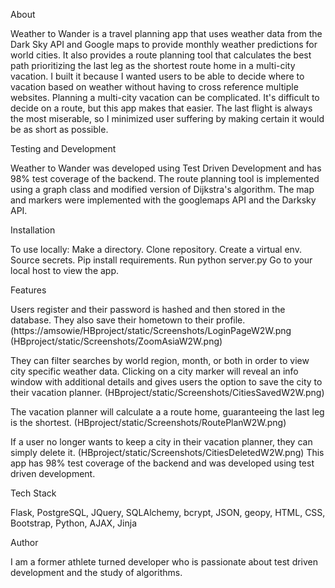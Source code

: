 

About

Weather to Wander is a travel planning app that uses weather data from the
Dark Sky API and Google maps to provide monthly weather predictions for world 
cities. It also provides a route planning tool that calculates the best path
prioritizing the last leg as the shortest route home in a multi-city vacation. I
built it because I wanted users to be able to decide where to vacation based on
weather without having to cross reference multiple websites. Planning a multi-city
vacation can be complicated. It's difficult to decide on a route, but this app
makes that easier. The last flight is always the most miserable, so I minimized 
user suffering by making certain it would be as short as possible.

Testing and Development

Weather to Wander was developed using Test Driven Development and has 98% test
coverage of the backend. The route planning tool is implemented using a graph
class and modified version of Dijkstra's algorithm. The map and markers were
implemented with the googlemaps API and the Darksky API.


Installation

To use locally:
Make a directory.
Clone repository.
Create a virtual env.
Source secrets.
Pip install requirements.
Run python server.py
Go to your local host to view the app.

Features

Users register and their password is hashed and then stored in the database. They
also save their hometown to their profile. 
(https://amsowie/HBproject/static/Screenshots/LoginPageW2W.png
(HBproject/static/Screenshots/ZoomAsiaW2W.png)


They can filter searches by world region, month, or both in order to view 
city specific weather data. Clicking on a city marker will reveal an info 
window with additional details and gives users the option to save the city to 
their vacation planner. 
(HBproject/static/Screenshots/CitiesSavedW2W.png)

The vacation planner
will calculate a a route home, guaranteeing the last leg is the shortest. 
(HBproject/static/Screenshots/RoutePlanW2W.png)

If a user no longer wants to keep a city in their vacation planner, they can simply
delete it.
(HBproject/static/Screenshots/CitiesDeletedW2W.png)
This
app has 98% test coverage of the backend and was developed using test driven
development.

Tech Stack

Flask, PostgreSQL, JQuery, SQLAlchemy, bcrypt, JSON, geopy, HTML, CSS, 
Bootstrap, Python, AJAX, Jinja


Author

I am a former athlete turned developer who is passionate about test driven 
development and the study of algorithms.

